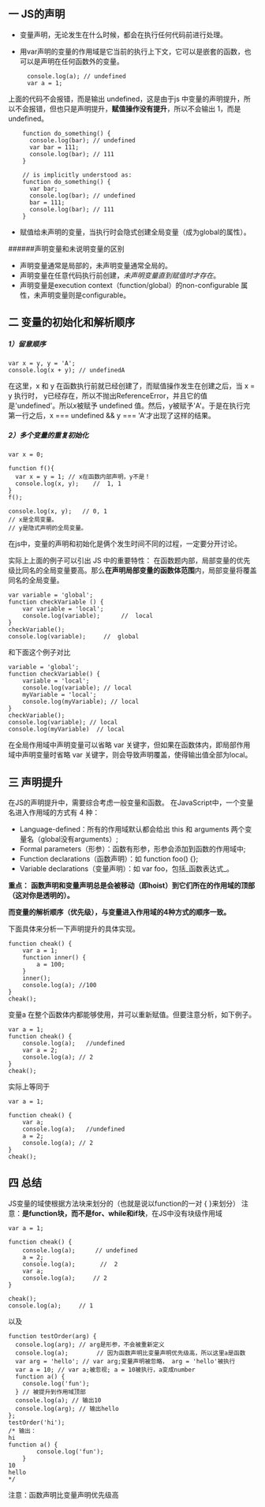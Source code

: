 

## 一 JS的声明

- 变量声明，无论发生在什么时候，都会在执行任何代码前进行处理。
- 用var声明的变量的作用域是它当前的执行上下文，它可以是嵌套的函数，也可以是声明在任何函数外的变量。



        console.log(a); // undefined
        var a = 1;
上面的代码不会报错，而是输出 undefined，这是由于js 中变量的声明提升，所以不会报错，但也只是声明提升，**赋值操作没有提升**，所以不会输出 1，而是undefined。


  		function do_something() {
          console.log(bar); // undefined
          var bar = 111;
          console.log(bar); // 111
        }
    
        // is implicitly understood as: 
        function do_something() {
   		  var bar;
  	      console.log(bar); // undefined
          bar = 111;
          console.log(bar); // 111
        }


- 赋值给未声明的变量，当执行时会隐式创建全局变量（成为global的属性）。

######声明变量和未说明变量的区别
- 声明变量通常是局部的，未声明变量通常全局的。
- 声明变量在任意代码执行前创建，*未声明变量直到赋值时才存在*。
- 声明变量是execution context（function/global）的non-configurable 属性，未声明变量则是configurable。

## 二 变量的初始化和解析顺序
##### 1）留意顺序
    var x = y, y = 'A';
    console.log(x + y); // undefinedA
在这里，x 和 y 在函数执行前就已经创建了，而赋值操作发生在创建之后，当 x = y 执行时， y已经存在，所以不抛出ReferenceError，并且它的值是'undefined'。所以x被赋予 undefined 值。然后，y被赋予'A'。于是在执行完第一行之后，x === undefined && y === 'A'才出现了这样的结果。
##### 2）多个变量的重复初始化

    var x = 0;

    function f(){
      var x = y = 1; // x在函数内部声明，y不是！
      console.log(x, y);    //  1, 1
    }
    f();

    console.log(x, y);   // 0, 1
    // x是全局变量。
    // y是隐式声明的全局变量。 
在js中，变量的声明和初始化是俩个发生时间不同的过程，一定要分开讨论。

实际上上面的例子可以引出 JS 中的重要特性：
  在函数题内部，局部变量的优先级比同名的全局变量要高。那么**在声明局部变量的函数体范围**内，局部变量将覆盖同名的全局变量。

    var variable = 'global';
    function checkVariable () {
    	var variable = 'local';
    	console.log(variable);      //  local
    }
    checkVariable();     
    console.log(variable);     //  global
和下面这个例子对比

    variable = 'global';
    function checkVariable() { 
	    variable = 'local';
    	console.log(variable); // local
        myVariable = 'local'; 
        console.log(myVariable); // local
    }
    checkVariable(); 
    console.log(variable); // local
    console.log(myVariable)  // local
在全局作用域中声明变量可以省略 var 关键字，但如果在函数体内，即局部作用域中声明变量时省略 var 关键字，则会导致声明覆盖，使得输出值全部为local。
## 三 声明提升
在JS的声明提升中，需要综合考虑一般变量和函数。
在JavaScript中，一个变量名进入作用域的方式有 4 种：

- Language-defined：所有的作用域默认都会给出 this 和 arguments 两个变量名（global没有arguments）;
- Formal parameters（形参）：函数有形参，形参会添加到函数的作用域中;
- Function declarations（函数声明）：如 function foo() {};
- Variable declarations（变量声明）：如 var foo，包括_函数表达式_。

**重点：** 
**函数声明和变量声明总是会被移动（即hoist）到它们所在的作用域的顶部（这对你是透明的）。**

**而变量的解析顺序（优先级），与变量进入作用域的4种方式的顺序一致。**

下面具体来分析一下声明提升的具体实现。

	function cheak() {
		var a = 1;
		function inner() {
			a = 100;
		}
		inner();
		console.log(a); //100
	}
	cheak();
变量a 在整个函数体内都能够使用，并可以重新赋值。但要注意分析，如下例子。

	var a = 1;
	function cheak() {
		console.log(a);   //undefined
		var a = 2;
		console.log(a); // 2
	}
	cheak();
实际上等同于

	var a = 1;

	function cheak() {
		var a;
		console.log(a);   //undefined
		a = 2;
		console.log(a); // 2
	}
	cheak();
## 四 总结
JS变量的域使根据方法块来划分的（也就是说以function的一对 { }来划分）
注意：**是function块，而不是for、while和if块**，在JS中没有块级作用域

	var a = 1;
	
	function cheak() {
		console.log(a);   　 // undefined
		a = 2;
		console.log(a);       //  2
		var a;
		console.log(a);     // 2
	}
	
	cheak();
	console.log(a);     // 1
以及


    function testOrder(arg) {
	  console.log(arg); // arg是形参，不会被重新定义
	  console.log(a);        // 因为函数声明比变量声明优先级高，所以这里a是函数
	  var arg = 'hello'; // var arg;变量声明被忽略， arg = 'hello'被执行
	  var a = 10; // var a;被忽视; a = 10被执行，a变成number
	  function a() {
	    console.log('fun');
	  } // 被提升到作用域顶部
	  console.log(a); // 输出10
	  console.log(arg); // 输出hello
	}; 
	testOrder('hi');
	/* 输出：
	hi 
	function a() {
	        console.log('fun');
	    }
	10 
	hello 
	*/
注意：函数声明比变量声明优先级高


